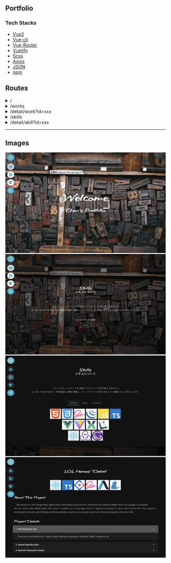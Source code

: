 ## Portfolio

### Tech Stacks

- [Vue2]()
- [Vue-cli]()
- [Vue-Router]()
- [Vuetify]()
- [Scss]()
- [Axios]()
- [JSON]()
- [npm]()

## Routes

<details>
<summary>/</summary>
details...
</details>

<details>
<summary>/works</summary>
details...
</details>

<details>
<summary>/detail/work?id=xxx</summary>
details...
</details>

<details>
<summary>/skills</summary>
details...
</details>

<details>
<summary>/detail/skill?id=xxx</summary>
details...
</details>

<!-- <details>
<summary>/private</summary>
details...
</details> -->

---

## Images

![](./public/pics/home-main.png)
![](./public/pics/home-skills.png)
![](./public/pics/skills.png)
![](./public/pics/detail-work-01.png)

